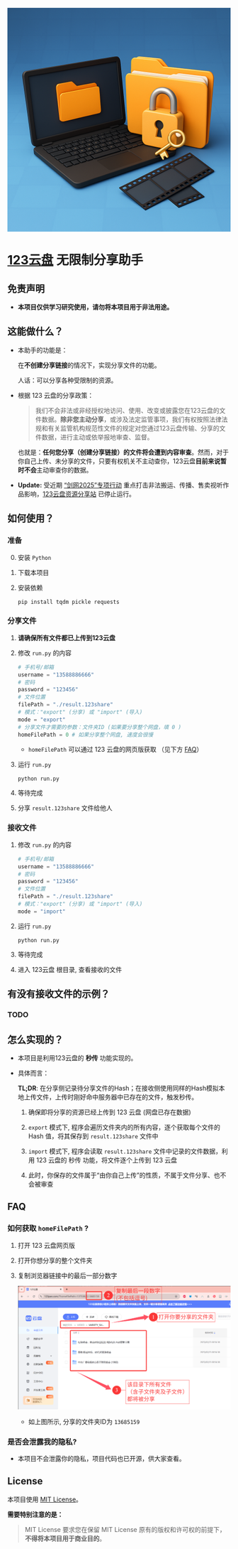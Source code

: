 ![background](./images/background.png)

# [123云盘](https://www.123pan.com) 无限制分享助手

## 免责声明

- **本项目仅供学习研究使用，请勿将本项目用于非法用途。**

## 这能做什么？

- 本助手的功能是：
  
    在**不创建分享链接**的情况下，实现分享文件的功能。

    人话：可以分享各种受限制的资源。

- 根据 123 云盘的分享政策：
    
    > 我们不会非法或非经授权地访问、使用、改变或披露您在123云盘的文件数据。**除非您主动分享**，或涉及法定监管事项，我们有权按照法律法规和有关监管机构规范性文件的规定对您通过123云盘传输、分享的文件数据，进行主动或依举报地审查、监督。
    
    也就是：**任何您分享（创建分享链接）的文件将会遭到内容审查**。然而，对于你自己上传、未分享的文件，只要有权机关不主动查你，123云盘**目前来说暂时不会**主动审查你的数据。

- **Update:** 受近期 [“剑网2025”专项行动](https://www.gov.cn/lianbo/bumen/202505/content_7023978.htm) 重点打击非法搬运、传播、售卖视听作品影响，[123云盘资源分享站](https://123.panbox.my/) 已停止运行。

## 如何使用？

### 准备

0. 安装 `Python`

1. 下载本项目

2. 安装依赖

    ```shell
    pip install tqdm pickle requests 
    ```

### 分享文件

1. **请确保所有文件都已上传到123云盘**

2. 修改 `run.py` 的内容

    ```python
    # 手机号/邮箱
    username = "13588886666"
    # 密码
    password = "123456"
    # 文件位置
    filePath = "./result.123share"
    # 模式："export" (分享) 或 "import" (导入)
    mode = "export"
    # 分享文件才需要的参数：文件夹ID (如果要分享整个网盘，填 0 )
    homeFilePath = 0 # 如果分享整个网盘, 速度会很慢
    ```

    - `homeFilePath` 可以通过 123 云盘的网页版获取 （见下方 [FAQ](#FAQ)）

3. 运行 `run.py`

    ```shell
    python run.py
    ```

4. 等待完成

5. 分享 `result.123share` 文件给他人

### 接收文件

1. 修改 `run.py` 的内容

    ```python
    # 手机号/邮箱
    username = "13588886666"
    # 密码
    password = "123456"
    # 文件位置
    filePath = "./result.123share"
    # 模式："export" (分享) 或 "import" (导入)
    mode = "import"
    ```

2. 运行 `run.py`

    ```shell
    python run.py
    ```

3. 等待完成

4. 进入 123云盘 根目录, 查看接收的文件

## 有没有接收文件的示例？

### TODO

## 怎么实现的？

- 本项目是利用123云盘的 **秒传** 功能实现的。

- 具体而言：

  **TL;DR**: 在分享侧记录待分享文件的Hash；在接收侧使用同样的Hash模拟本地上传文件，上传时刚好命中服务器中已存在的文件，触发秒传。

  1. 确保即将分享的资源已经上传到 123 云盘 (网盘已存在数据)
  
  2. `export` 模式下, 程序会遍历文件夹内的所有内容，逐个获取每个文件的 Hash 值，将其保存到 `result.123share` 文件中

  3. `import` 模式下, 程序会读取 `result.123share` 文件中记录的文件数据，利用 123 云盘的 秒传 功能，将文件逐个上传到 123 云盘
  
  4. 此时，你保存的文件属于“由你自己上传”的性质，不属于文件分享、也不会被审查


## FAQ

### 如何获取 `homeFilePath` ?

1. 打开 123 云盘网页版

2. 打开你想分享的整个文件夹

3. 复制浏览器链接中的最后一部分数字

    ![how_to_share.png](./images/how_to_share.png)

    - 如上图所示, 分享的文件夹ID为 `13685159`

### 是否会泄露我的隐私?

- 本项目不会泄露你的隐私，项目代码也已开源，供大家查看。

## License

本项目使用 [MIT License](LICENSE)。

**需要特别注意的是：**

> MIT License 要求您在保留 MIT License 原有的版权和许可权的前提下，**不得将本项目用于商业目的**。